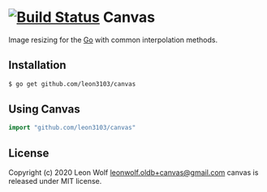 [![Build Status](https://travis-ci.com/leon3103/canvas.svg?branch=master)](https://travis-ci.com/leon3103/canvas)
Canvas
======

Image resizing for the [Go](http://golang.org) with common interpolation methods.

Installation
------------

```bash
$ go get github.com/leon3103/canvas
```

Using Canvas
-----

```go
import "github.com/leon3103/canvas"
```

License
-------

Copyright (c) 2020 Leon Wolf <leonwolf.oldb+canvas@gmail.com>
canvas is released under MIT license.

